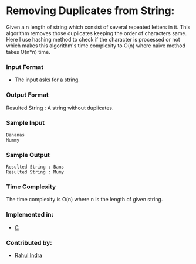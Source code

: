 # Removing Duplicates from String:
  
Given a n length of string which consist of several repeated letters in it. This algorithm removes those duplicates keeping the order of characters same. Here I use hashing method to check if the character is processed or not which makes this algorithm's time complexity to O(n) where naive method takes O(n\*n) time.

### Input Format

- The input asks for a string.

### Output Format

Resulted String : A string without duplicates. 

### Sample Input

```
Bananas
Mummy

```

### Sample Output

```
Resulted String : Bans
Resulted String : Mumy 

```

### Time Complexity

The time complexity is O(n) where n is the length of given string.

### Implemented in:

- [C](inversion.c)

### Contributed by:
- [Rahul Indra](https://github.com/indrarahul2013)